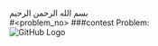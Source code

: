 بسم الله الرحمن الرحيم
<br />
#<problem_no>
###contest
Problem: <paste link here> <br/>
![GitHub Logo](proof.png)
